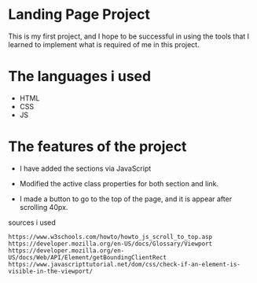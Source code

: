  # Landing Page Project

 This is my first project, and I hope to be successful in using the tools that I learned to implement what is required of me in this project.

# The languages i used

- HTML
- CSS
- JS

# The features of the project

- I have added the sections via JavaScript

- Modified the active class properties for both section and link.

- I made a button to go to the top of the page, and it is appear after scrolling 40px.

sources i used

    https://www.w3schools.com/howto/howto_js_scroll_to_top.asp
    https://developer.mozilla.org/en-US/docs/Glossary/Viewport
    https://developer.mozilla.org/en-US/docs/Web/API/Element/getBoundingClientRect
    https://www.javascripttutorial.net/dom/css/check-if-an-element-is-visible-in-the-viewport/
